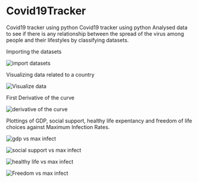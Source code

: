 # Covid19Tracker
Covid19 tracker using python
Covid19 tracker using python Analysed data to see if there is any relationship between the spread of the virus among people and their lifestyles by classifying datasets.


Importing the datasets

![import datasets](https://user-images.githubusercontent.com/68801236/104551709-67e5e900-565d-11eb-9150-8e0ebe2bcf63.jpg)



Visualizing data related to a country

![Visualize data](https://user-images.githubusercontent.com/68801236/104552027-fce8e200-565d-11eb-92c5-b220093f786a.jpg)

First Derivative of the curve

![derivative of the curve](https://user-images.githubusercontent.com/68801236/104552847-91077900-565f-11eb-94d9-b4a67ed2c77c.jpg)

Plottings of GDP, social support, healthy life expentancy and freedom of life choices against Maximum Infection Rates.

![gdp vs max infect](https://user-images.githubusercontent.com/68801236/104553448-a92bc800-5660-11eb-9efb-d10bb61a54a9.jpg)

![social support vs max infect](https://user-images.githubusercontent.com/68801236/104553454-ac26b880-5660-11eb-91ed-d56110918a4c.jpg)

![healthy life vs max infect](https://user-images.githubusercontent.com/68801236/104553455-ae891280-5660-11eb-8a97-4ad92fcace73.jpg)

![Freedom vs max infect](https://user-images.githubusercontent.com/68801236/104553460-b0eb6c80-5660-11eb-8cb8-fb0df24f3cae.jpg)
